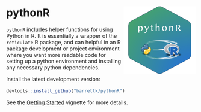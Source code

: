 
<!-- README.md is generated from README.Rmd. Please edit that file -->

# pythonR <a href='https://github.com/barrettk/pythonR'><img src='man/figures/logo.png' align="right" height="180" style="float:right; height:180px;"/></a>

`pythonR` includes helper functions for using Python in R. It is
essentially a wrapper of the `reticulate` R package, and can helpful in
an R package development or project environment where you want more
readable code for setting up a python environment and installing any
necessary python dependencies.

Install the latest development version:

``` r
devtools::install_github("barrettk/pythonR")
```

See the [Getting
Started](https://barrettk.github.io/pythonR/articles/getting-started.html)
vignette for more details.
